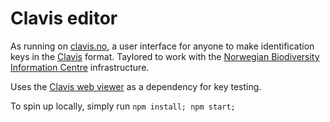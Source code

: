 # Clavis editor

As running on [clavis.no](https://clavis.no), a user interface for anyone to make identification keys in the [Clavis](https://github.com/Artsdatabanken/Clavis) format. Taylored to work with the [Norwegian Biodiversity Information Centre](https://artsdatabanken.no) infrastructure.

Uses the [Clavis web viewer](https://github.com/Artsdatabanken/Clavis-viewer-web) as a dependency for key testing.

To spin up locally, simply run ``npm install; npm start;``
